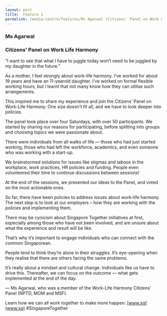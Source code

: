 ```yaml
---
layout: post
title:  Feature 1
permalink: /media-centre/features/Ms Agarwal (Citizens' Panel on Work Life Harmony)
---
```

### Ms Agarwal  
### Citizens’ Panel on Work Life Harmony 

“I want to see that what I have to juggle today won’t need to be juggled by my daughter in the future.” 
 
As a mother, I feel strongly about work-life harmony. I’ve worked for about 19 years and have an 11-yearold daughter. I’ve worked on formal flexible working hours, but I learnt that not many know how they can utilise such arrangements. 
 
This inspired me to share my experience and join the Citizens’ Panel on Work-Life Harmony. One size doesn’t fit all, and we have to look deeper into policies. 
 
The panel took place over four Saturdays, with over 50 participants. We started by sharing our reasons for participating, before splitting into groups and choosing topics we were passionate about. 
 
There were individuals from all walks of life –– those who had just started working, those who had left the workforce, academics, and even someone who was working with a start-up. 

We brainstormed solutions for issues like stigmas and taboos in the workplace, work practices, HR policies and funding. People even volunteered their time to continue discussions between sessions! 
 
At the end of the sessions, we presented our ideas to the Panel, and voted on the most actionable ones.   
 
So far, there have been policies to address issues about work-life harmony. The next step is to look at our employers – how they are working with the policies and implementing them. 
 
There may be cynicism about Singapore Together initiatives at first, especially among those who have not been involved, and are unsure about what the experience and result will be like. 
 
That’s why it’s important to engage individuals who can connect with the common Singaporean. 
 
People tend to think they’re alone in their struggles. It’s eye-opening when they realise that there are others facing the same problems. 
 
It’s really about a mindset and cultural change. Individuals like us have to drive this. Thereafter, we can focus on the outcome –– what gets implemented at the end of the day. 

–– Ms Agarwal, who was a member of the Work-Life Harmony Citizens’ Panel (NPTD, MOM and MSF).

Learn how we can all work together to make more happen: [www.sg](www.sg) #SingaporeTogether
